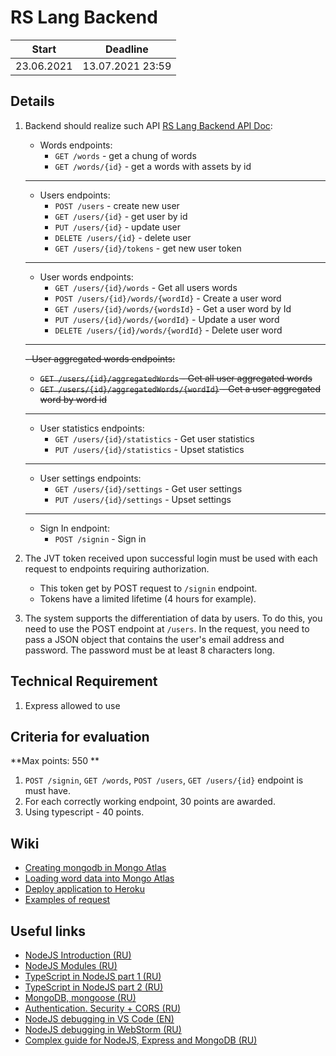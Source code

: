 # RS Lang Backend

| Start        | Deadline         |
| ------------ | ---------------- |
| 23.06.2021   | 13.07.2021 23:59 |

## Details
1. Backend should realize such API [RS Lang Backend API Doc](https://react-learnwords-example.herokuapp.com/doc/#):
   - Words endpoints:
     - ```GET /words``` - get a chung of words
     - ```GET /words/{id}``` - get a words with assets by id
   ------------------------------------------------------
   - Users endpoints:
     - ```POST /users``` - create new user
     - ```GET /users/{id}``` - get user by id
     - ```PUT /users/{id}``` - update user
     - ```DELETE /users/{id}``` - delete user
     - ```GET /users/{id}/tokens``` - get new user token
   ------------------------------------------------------
   - User words endpoints:
     - ```GET /users/{id}/words``` - Get all users words
     - ```POST /users/{id}/words/{wordId}``` - Create a user word
     - ```GET /users/{id}/words/{wordsId}``` - Get a user word by Id
     - ```PUT /users/{id}/words/{wordId}``` - Update a user word
     - ```DELETE /users/{id}/words/{wordId}``` - Delete user word
   ------------------------------------------------------
   <s>- User aggregated words endpoints:
     - ```GET /users/{id}/aggregatedWords``` - Get all user aggregated words
     - ```GET /users/{id}/aggregatedWords/{wordId}``` - Get a user aggregated word by word id</s>
   ------------------------------------------------------
   - User statistics endpoints:
     - ```GET /users/{id}/statistics``` - Get user statistics
     - ```PUT /users/{id}/statistics``` - Upset statistics
   ------------------------------------------------------
   - User settings endpoints:
     - ```GET /users/{id}/settings``` - Get user settings
     - ```PUT /users/{id}/settings``` - Upset settings
   ------------------------------------------------------
   - Sign In endpoint:
     - ```POST /signin``` - Sign in

2. The JVT token received upon successful login must be used with each request to endpoints requiring authorization. 
   - This token get by POST request to `/signin` endpoint.
   - Tokens have a limited lifetime (4 hours for example).
3. The system supports the differentiation of data by users. To do this, you need to use the POST endpoint at `/users`. In the request, you need to pass a JSON object that contains the user's email address and password. The password must be at least 8 characters long.

## Technical Requirement
1. Express allowed to use

## Criteria for evaluation
**Max points: 550 **

1. ```POST /signin```, ```GET /words```, ```POST /users```, ```GET /users/{id}``` endpoint is must have.
2. For each correctly working endpoint, 30 points are awarded.
3. Using typescript - 40 points.

## Wiki
 - [Creating mongodb in Mongo Atlas](https://github.com/rolling-scopes-school/react-rslang-be/wiki/%D0%A1%D0%BE%D0%B7%D0%B4%D0%B0%D0%BD%D0%B8%D0%B5-%D0%B1%D0%B0%D0%B7%D1%8B-mongodb-%D0%B2-Mongo-Atlas)
 - [Loading word data into Mongo Atlas](https://github.com/rolling-scopes-school/react-rslang-be/wiki/%D0%97%D0%B0%D0%B3%D1%80%D1%83%D0%B7%D0%BA%D0%B0-%D0%B4%D0%B0%D0%BD%D0%BD%D1%8B%D1%85-%D0%BE-%D1%81%D0%BB%D0%BE%D0%B2%D0%B0%D1%85-%D0%B2-Mongo-Atlas)
 - [Deploy application to Heroku](https://github.com/rolling-scopes-school/react-rslang-be/wiki/%D0%94%D0%B5%D0%BF%D0%BB%D0%BE%D0%B9-%D0%BF%D1%80%D0%B8%D0%BB%D0%BE%D0%B6%D0%B5%D0%BD%D0%B8%D1%8F-%D0%BD%D0%B0-Heroku)
 - [Examples of request](https://github.com/rolling-scopes-school/react-rslang-be/wiki/%D0%9F%D1%80%D0%B8%D0%BC%D0%B5%D1%80%D1%8B-%D0%B7%D0%B0%D0%BF%D1%80%D0%BE%D1%81%D0%BE%D0%B2-%D0%BA-API)

## Useful links
 - [NodeJS Introduction (RU)](https://www.youtube.com/watch?v=Bs3MUHB_o8U&list=PLzLiprpVuH8eLZd665rBTYaLRw7TONz7E&index=1)
 - [NodeJS Modules (RU)](https://www.youtube.com/watch?v=RXFOAqsWzFA&list=PLzLiprpVuH8eLZd665rBTYaLRw7TONz7E&index=2)
 - [TypeScript in NodeJS part 1 (RU)](https://www.youtube.com/watch?v=I_aTbZcH8Do&list=PLzLiprpVuH8eLZd665rBTYaLRw7TONz7E&index=9)
 - [TypeScript in NodeJS part 2 (RU)](https://www.youtube.com/watch?v=CegrbRXGw20&list=PLzLiprpVuH8eLZd665rBTYaLRw7TONz7E&index=10)
 - [MongoDB, mongoose (RU)](https://www.youtube.com/watch?v=Iyuf0GBgETs)
 - [Authentication. Security + CORS (RU)](https://www.youtube.com/watch?v=K0K4bCQAfUM)
 - [NodeJS debugging in VS Code (EN)](https://www.youtube.com/watch?v=2oFKNL7vYV8)
 - [NodeJS debugging in WebStorm (RU)](https://www.youtube.com/watch?v=5-YfjWaLj2w&t=301s)
 - [Complex guide for NodeJS, Express and MongoDB (RU)](https://metanit.com/web/nodejs/)

